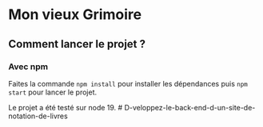 # Mon vieux Grimoire


## Comment lancer le projet ? 

### Avec npm

Faites la commande `npm install` pour installer les dépendances puis `npm start` pour lancer le projet. 

Le projet a été testé sur node 19. #   D - v e l o p p e z - l e - b a c k - e n d - d - u n - s i t e - d e - n o t a t i o n - d e - l i v r e s  
 